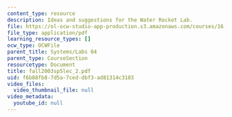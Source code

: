 ```yaml
---
content_type: resource
description: Ideas and suggestions for the Water Rocket Lab.
file: https://ol-ocw-studio-app-production.s3.amazonaws.com/courses/16-01-unified-engineering-i-ii-iii-iv-fall-2005-spring-2006/f6b88fb87d5a7ceddbf3ad81314c3183_fall2003sp5lec_2.pdf
file_type: application/pdf
learning_resource_types: []
ocw_type: OCWFile
parent_title: Systems/Labs 04
parent_type: CourseSection
resourcetype: Document
title: fall2003sp5lec_2.pdf
uid: f6b88fb8-7d5a-7ced-dbf3-ad81314c3183
video_files:
  video_thumbnail_file: null
video_metadata:
  youtube_id: null
---
```

